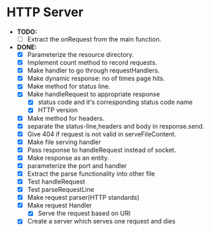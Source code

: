 # HTTP Server

- **TODO:**
  - [ ] Extract the onRequest from the main function.

- **DONE:**
  - [x] Parameterize the resource directory.
  - [x] Implement count method to record requests.
  - [x] Make handler to go through requestHandlers.
  - [x] Make dynamic response: no of times page hits.
  - [x] Make method for status line.
  - [x] Make handleRequest to appropriate response
    - [x] status code and it's corresponding status code name
    - [x] HTTP version
  - [x] Make method for headers.
  - [x] separate the status-line,headers and body in response.send.
  - [x] Give 404 if request is not valid in serveFileContent.
  - [x] Make file serving handler
  - [x] Pass response to handleRequest instead of socket.
  - [x] Make response as an entity.
  - [x] parameterize the port and handler
  - [x] Extract the parse functionality into other file
  - [x] Test handleRequest
  - [x] Test parseRequestLine
  - [x] Make request parser(HTTP standards)
  - [x] Make request Handler
    - [x] Serve the request based on URI
  - [x] Create a server which serves one request and dies

